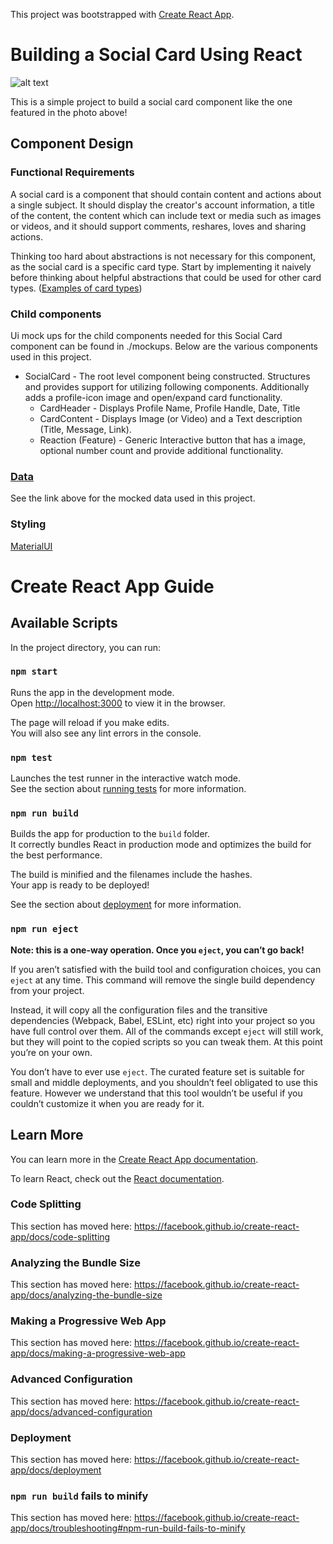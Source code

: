 This project was bootstrapped with [Create React App](https://github.com/facebook/create-react-app).

# Building a Social Card Using React

![alt text](https://daveceddia.com/images/social-card.png)

This is a simple project to build a social card component like the one featured in the photo above!

## Component Design

### Functional Requirements

A social card is a component that should contain content and actions about a single subject. It should display the creator's account information, a title of the content, the content which can include text or media such as images or videos, and it should support comments, reshares, loves and sharing actions.

Thinking too hard about abstractions is not necessary for this component, as the social card is a specific card type. Start by implementing it naively before thinking about helpful abstractions that could be used for other card types. ([Examples of card types](https://material-ui.com/demos/cards/))

### Child components

Ui mock ups for the child components needed for this Social Card component can be found in ./mockups. Below are the various components used in this project.

* SocialCard - The root level component being constructed. Structures and provides support for utilizing following components. Additionally adds a profile-icon image and open/expand card functionality.
  * CardHeader - Displays Profile Name, Profile Handle, Date, Title
  * CardContent - Displays Image (or Video) and a Text description (Title, Message, Link).
  * Reaction (Feature) - Generic Interactive button that has a image, optional number count and provide additional functionality.

### [Data](./src/data.json)

See the link above for the mocked data used in this project.

### Styling

[MaterialUI](https://material-ui.com/)


# Create React App Guide

## Available Scripts

In the project directory, you can run:

### `npm start`

Runs the app in the development mode.<br>
Open [http://localhost:3000](http://localhost:3000) to view it in the browser.

The page will reload if you make edits.<br>
You will also see any lint errors in the console.

### `npm test`

Launches the test runner in the interactive watch mode.<br>
See the section about [running tests](https://facebook.github.io/create-react-app/docs/running-tests) for more information.

### `npm run build`

Builds the app for production to the `build` folder.<br>
It correctly bundles React in production mode and optimizes the build for the best performance.

The build is minified and the filenames include the hashes.<br>
Your app is ready to be deployed!

See the section about [deployment](https://facebook.github.io/create-react-app/docs/deployment) for more information.

### `npm run eject`

**Note: this is a one-way operation. Once you `eject`, you can’t go back!**

If you aren’t satisfied with the build tool and configuration choices, you can `eject` at any time. This command will remove the single build dependency from your project.

Instead, it will copy all the configuration files and the transitive dependencies (Webpack, Babel, ESLint, etc) right into your project so you have full control over them. All of the commands except `eject` will still work, but they will point to the copied scripts so you can tweak them. At this point you’re on your own.

You don’t have to ever use `eject`. The curated feature set is suitable for small and middle deployments, and you shouldn’t feel obligated to use this feature. However we understand that this tool wouldn’t be useful if you couldn’t customize it when you are ready for it.

## Learn More

You can learn more in the [Create React App documentation](https://facebook.github.io/create-react-app/docs/getting-started).

To learn React, check out the [React documentation](https://reactjs.org/).

### Code Splitting

This section has moved here: https://facebook.github.io/create-react-app/docs/code-splitting

### Analyzing the Bundle Size

This section has moved here: https://facebook.github.io/create-react-app/docs/analyzing-the-bundle-size

### Making a Progressive Web App

This section has moved here: https://facebook.github.io/create-react-app/docs/making-a-progressive-web-app

### Advanced Configuration

This section has moved here: https://facebook.github.io/create-react-app/docs/advanced-configuration

### Deployment

This section has moved here: https://facebook.github.io/create-react-app/docs/deployment

### `npm run build` fails to minify

This section has moved here: https://facebook.github.io/create-react-app/docs/troubleshooting#npm-run-build-fails-to-minify
